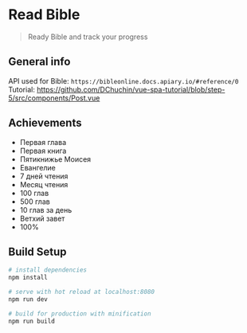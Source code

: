 # Read Bible

> Ready Bible and track your progress

## General info
API used for Bible: `https://bibleonline.docs.apiary.io/#reference/0`
Tutorial: https://github.com/DChuchin/vue-spa-tutorial/blob/step-5/src/components/Post.vue

## Achievements
- Первая глава
- Первая книга
- Пятикнижье Моисея
- Евангелие
- 7 дней чтения
- Месяц чтения
- 100 глав
- 500 глав
- 10 глав за день
- Ветхий завет
- 100%

## Build Setup

``` bash
# install dependencies
npm install

# serve with hot reload at localhost:8080
npm run dev

# build for production with minification
npm run build
```
